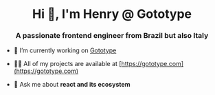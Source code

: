 <h1 align="center">Hi 👋, I'm Henry @ Gototype</h1>
<h3 align="center">A passionate frontend engineer from Brazil but also Italy</h3>

- 🔭 I’m currently working on [Gototype](https://gototype.com)

- 👨‍💻 All of my projects are available at [https://gototype.com](https://gototype.com)

- 💬 Ask me about **react and its ecosystem**

